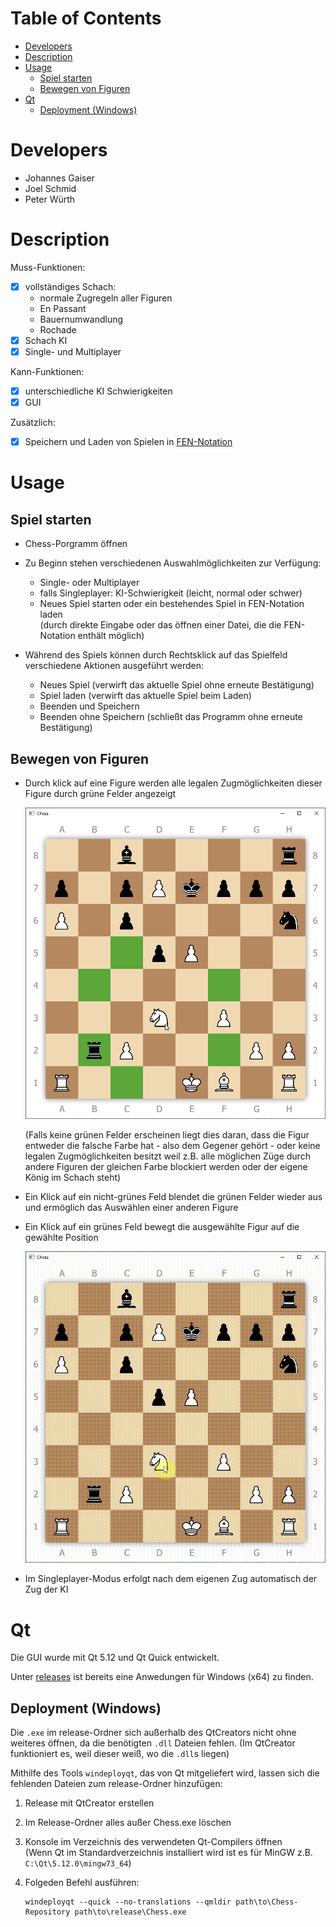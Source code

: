 # Table of Contents <!-- omit in toc -->
- [Developers](#developers)
- [Description](#description)
- [Usage](#usage)
  - [Spiel starten](#spiel-starten)
  - [Bewegen von Figuren](#bewegen-von-figuren)
- [Qt](#qt)
  - [Deployment (Windows)](#deployment-windows)

# Developers

* Johannes Gaiser
* Joel Schmid
* Peter Würth

# Description



Muss-Funktionen:

- [x] vollständiges Schach:
  * normale Zugregeln aller Figuren
  * En Passant
  * Bauernumwandlung
  * Rochade
- [x] Schach KI
- [x] Single- und Multiplayer

Kann-Funktionen:

- [x] unterschiedliche KI Schwierigkeiten
- [x] GUI

Zusätzlich:

- [x] Speichern und Laden von Spielen in [FEN-Notation](https://de.wikipedia.org/wiki/Forsyth-Edwards-Notation)

# Usage

## Spiel starten

* Chess-Porgramm öffnen
* Zu Beginn stehen verschiedenen Auswahlmöglichkeiten zur Verfügung:
  
  * Single- oder Multiplayer
  * falls Singleplayer: KI-Schwierigkeit (leicht, normal oder schwer)
  * Neues Spiel starten oder ein bestehendes Spiel in FEN-Notation laden <br> (durch direkte Eingabe oder das öffnen einer Datei, die die FEN-Notation enthält möglich)

* Während des Spiels können durch Rechtsklick auf das Spielfeld verschiedene Aktionen ausgeführt werden:
  * Neues Spiel (verwirft das aktuelle Spiel ohne erneute Bestätigung)
  * Spiel laden (verwirft das aktuelle Spiel beim Laden)
  * Beenden und Speichern
  * Beenden ohne Speichern (schließt das Programm ohne erneute Bestätigung)

## Bewegen von Figuren
* Durch klick auf eine Figure werden alle legalen Zugmöglichkeiten dieser Figure durch grüne Felder angezeigt

  <img src="readme/moveset.png" width="500">

  (Falls keine grünen Felder erscheinen liegt dies daran, dass die Figur entweder die falsche Farbe hat - also dem Gegener gehört - oder keine legalen Zugmöglichkeiten besitzt weil z.B. alle möglichen Züge durch andere Figuren der gleichen Farbe blockiert werden oder der eigene König im Schach steht)

* Ein Klick auf ein nicht-grünes Feld blendet die grünen Felder wieder aus und ermöglich das Auswählen einer anderen Figure
* Ein Klick auf ein grünes Feld bewegt die ausgewählte Figur auf die gewählte Position 
  
  <img src="readme/move.gif" width="500">

* Im Singleplayer-Modus erfolgt nach dem eigenen Zug automatisch der Zug der KI

# Qt

Die GUI wurde mit Qt 5.12 und Qt Quick entwickelt.

Unter [releases](https://github.com/GrafZ3pp3lin/Chess/tree/master/releases) ist bereits eine Anwedungen für Windows (x64) zu finden.

## Deployment (Windows)

Die `.exe` im release-Ordner sich außerhalb des QtCreators nicht ohne weiteres öffnen, da die benötigten `.dll` Dateien fehlen. (Im QtCreator funktioniert es, weil dieser weiß, wo die `.dll`s liegen)

Mithilfe des Tools `windeployqt`, das von Qt mitgeliefert wird, lassen sich die fehlenden Dateien zum release-Ordner hinzufügen:

1. Release mit QtCreator erstellen
2. Im Release-Ordner alles außer Chess.exe löschen
3. Konsole im Verzeichnis des verwendeten Qt-Compilers öffnen <br>
   (Wenn Qt im Standardverzeichnis installiert wird ist es für MinGW z.B. `C:\Qt\5.12.0\mingw73_64`)
4. Folgeden Befehl ausführen:
   
   ```
   windeployqt --quick --no-translations --qmldir path\to\Chess-Repository path\to\release\Chess.exe
   ```
